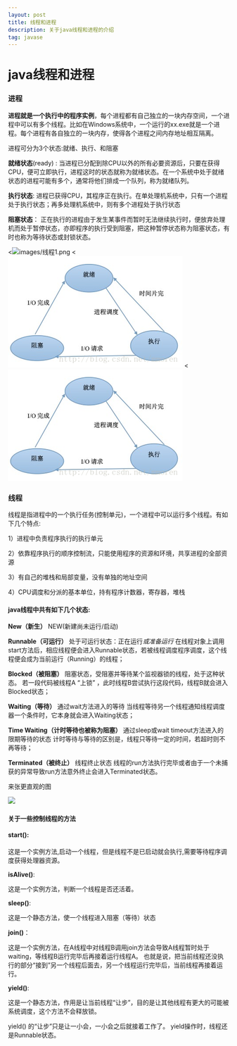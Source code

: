 ```yaml
---
layout: post
title: 线程和进程
description: 关于java线程和进程的介绍
tag: javase
---
```


# java线程和进程

### 进程

**进程就是一个执行中的程序实例**，每个进程都有自己独立的一块内存空间，一个进程中可以有多个线程。比如在Windows系统中，一个运行的xx.exe就是一个进程。每个进程有各自独立的一块内存，使得各个进程之间内存地址相互隔离。

进程可分为3个状态:就绪、执行、和阻塞

**就绪状态**(ready) :  当进程已分配到除CPU以外的所有必要资源后，只要在获得CPU，便可立即执行，进程这时的状态就称为就绪状态。在一个系统中处于就绪状态的进程可能有多个，通常将他们排成一个队列，称为就绪队列。

**执行状态**: 进程已获得CPU，其程序正在执行。在单处理机系统中，只有一个进程处于执行状态；再多处理机系统中，则有多个进程处于执行状态

**阻塞状态**： 正在执行的进程由于发生某事件而暂时无法继续执行时，便放弃处理机而处于暂停状态，亦即程序的执行受到阻塞，把这种暂停状态称为阻塞状态，有时也称为等待状态或封锁状态。

<![images/线程1.png]()
<![](images\线程1.png)
<![](images/线程1.png)

### 线程

线程是指进程中的一个执行任务(控制单元)，一个进程中可以运行多个线程。有如下几个特点:

1）进程中负责程序执行的执行单元

2）依靠程序执行的顺序控制流，只能使用程序的资源和环境，共享进程的全部资源

3）有自己的堆栈和局部变量，没有单独的地址空间

4）CPU调度和分派的基本单位，持有程序计数器，寄存器，堆栈

#### java线程中共有如下几个状态:

**New（新生）**
 NEW(新建尚未运行/启动)

**Runnable（可运行）**
 处于可运行状态：正在运行*或准备运行*
 在线程对象上调用start方法后，相应线程便会进入Runnable状态，若被线程调度程序调度，这个线程便会成为当前运行（Running）的线程；

**Blocked（被阻塞）**
 阻塞状态，受阻塞并等待某个监视器锁的线程，处于这种状态。
 若一段代码被线程A “上锁” ，此时线程B尝试执行这段代码，线程B就会进入Blocked状态；

**Waiting（等待）**
 通过wait方法进入的等待
 当线程等待另一个线程通知线程调度器一个条件时，它本身就会进入Waiting状态；

**Time Waiting（计时等待也被称为阻塞）**
 通过sleep或wait timeout方法进入的限期等待的状态
 计时等待与等待的区别是，线程只等待一定的时间，若超时则不再等待；

**Terminated（被终止）**
 线程终止状态
 线程的run方法执行完毕或者由于一个未捕获的异常导致run方法意外终止会进入Terminated状态。

来张更直观的图

![](C:\Users\zh\Desktop\线程2.png)

#### 关于一些控制线程的方法

#### start():

这是一个实例方法,启动一个线程，但是线程不是已启动就会执行,需要等待程序调度获得处理器资源。

**isAlive()**:

这是一个实例方法，判断一个线程是否还活着。

**sleep()**:

这是一个静态方法，使一个线程进入阻塞（等待）状态

**join()**：

这是一个实例方法，在A线程中对线程B调用join方法会导致A线程暂时处于waiting，等线程B运行完毕后再接着运行线程A。
也就是说，把当前线程还没执行的部分“接到”另一个线程后面去，另一个线程运行完毕后，当前线程再接着运行。

**yield()**:

这是一个静态方法，作用是让当前线程“让步”，目的是让其他线程有更大的可能被系统调度，这个方法不会释放锁。

yield() 的“让步”只是让一小会，一小会之后就接着工作了。
 yield操作时，线程还是Runnable状态。

